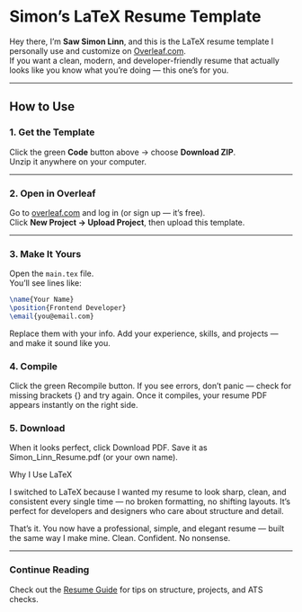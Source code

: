 # Simon’s LaTeX Resume Template

Hey there, I’m **Saw Simon Linn**, and this is the LaTeX resume template I personally use and customize on [Overleaf.com](https://www.overleaf.com).  
If you want a clean, modern, and developer-friendly resume that actually looks like you know what you’re doing — this one’s for you.

---

## How to Use

### 1. Get the Template

Click the green **Code** button above → choose **Download ZIP**.  
Unzip it anywhere on your computer.

---

### 2. Open in Overleaf

Go to [overleaf.com](https://www.overleaf.com) and log in (or sign up — it’s free).  
Click **New Project → Upload Project**, then upload this template.

---

### 3. Make It Yours

Open the `main.tex` file.  
You’ll see lines like:

```tex
\name{Your Name}
\position{Frontend Developer}
\email{you@email.com}
```

Replace them with your info.
Add your experience, skills, and projects — and make it sound like you.

### 4. Compile

Click the green Recompile button.
If you see errors, don’t panic — check for missing brackets {} and try again.
Once it compiles, your resume PDF appears instantly on the right side.

### 5. Download

When it looks perfect, click Download PDF.
Save it as Simon_Linn_Resume.pdf (or your own name).

Why I Use LaTeX

I switched to LaTeX because I wanted my resume to look sharp, clean, and consistent every single time — no broken formatting, no shifting layouts.
It’s perfect for developers and designers who care about structure and detail.

That’s it.
You now have a professional, simple, and elegant resume — built the same way I make mine.
Clean. Confident. No nonsense.

---

### Continue Reading

Check out the [Resume Guide](RESUMEGUIDE.md) for tips on structure, projects, and ATS checks.
